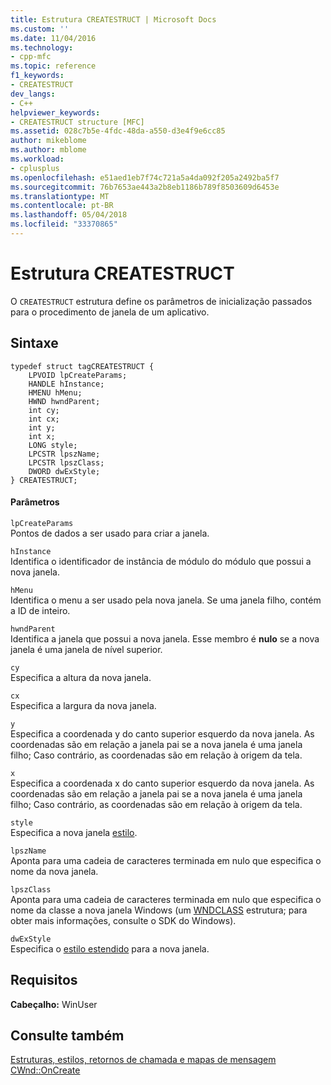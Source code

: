 ```yaml
---
title: Estrutura CREATESTRUCT | Microsoft Docs
ms.custom: ''
ms.date: 11/04/2016
ms.technology:
- cpp-mfc
ms.topic: reference
f1_keywords:
- CREATESTRUCT
dev_langs:
- C++
helpviewer_keywords:
- CREATESTRUCT structure [MFC]
ms.assetid: 028c7b5e-4fdc-48da-a550-d3e4f9e6cc85
author: mikeblome
ms.author: mblome
ms.workload:
- cplusplus
ms.openlocfilehash: e51aed1eb7f74c721a5a4da092f205a2492ba5f7
ms.sourcegitcommit: 76b7653ae443a2b8eb1186b789f8503609d6453e
ms.translationtype: MT
ms.contentlocale: pt-BR
ms.lasthandoff: 05/04/2018
ms.locfileid: "33370865"
---
```

# <a name="createstruct-structure"></a>Estrutura CREATESTRUCT
O `CREATESTRUCT` estrutura define os parâmetros de inicialização passados para o procedimento de janela de um aplicativo.  
  
## <a name="syntax"></a>Sintaxe  
  
```  
typedef struct tagCREATESTRUCT {  
    LPVOID lpCreateParams;  
    HANDLE hInstance;  
    HMENU hMenu;  
    HWND hwndParent;  
    int cy;  
    int cx;  
    int y;  
    int x;  
    LONG style;  
    LPCSTR lpszName;  
    LPCSTR lpszClass;  
    DWORD dwExStyle;  
} CREATESTRUCT;  
```  
  
#### <a name="parameters"></a>Parâmetros  
 `lpCreateParams`  
 Pontos de dados a ser usado para criar a janela.  
  
 `hInstance`  
 Identifica o identificador de instância de módulo do módulo que possui a nova janela.  
  
 `hMenu`  
 Identifica o menu a ser usado pela nova janela. Se uma janela filho, contém a ID de inteiro.  
  
 `hwndParent`  
 Identifica a janela que possui a nova janela. Esse membro é **nulo** se a nova janela é uma janela de nível superior.  
  
 `cy`  
 Especifica a altura da nova janela.  
  
 `cx`  
 Especifica a largura da nova janela.  
  
 `y`  
 Especifica a coordenada y do canto superior esquerdo da nova janela. As coordenadas são em relação a janela pai se a nova janela é uma janela filho; Caso contrário, as coordenadas são em relação à origem da tela.  
  
 `x`  
 Especifica a coordenada x do canto superior esquerdo da nova janela. As coordenadas são em relação a janela pai se a nova janela é uma janela filho; Caso contrário, as coordenadas são em relação à origem da tela.  
  
 `style`  
 Especifica a nova janela [estilo](../../mfc/reference/styles-used-by-mfc.md).  
  
 `lpszName`  
 Aponta para uma cadeia de caracteres terminada em nulo que especifica o nome da nova janela.  
  
 `lpszClass`  
 Aponta para uma cadeia de caracteres terminada em nulo que especifica o nome da classe a nova janela Windows (um [WNDCLASS](http://msdn.microsoft.com/library/windows/desktop/ms633576) estrutura; para obter mais informações, consulte o SDK do Windows).  
  
 `dwExStyle`  
 Especifica o [estilo estendido](../../mfc/reference/styles-used-by-mfc.md#extended-window-styles) para a nova janela.  
  
## <a name="requirements"></a>Requisitos  
 **Cabeçalho:** WinUser  
  
## <a name="see-also"></a>Consulte também  
 [Estruturas, estilos, retornos de chamada e mapas de mensagem](../../mfc/reference/structures-styles-callbacks-and-message-maps.md)   
 [CWnd::OnCreate](../../mfc/reference/cwnd-class.md#oncreate)


